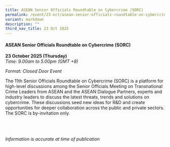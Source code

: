 ```yaml
---
title: ASEAN Senior Officials Roundtable on Cybercrime (SORC)
permalink: /event/23-oct/asean-senior-officials-roundtable-on-cybercrime-sorc/
variant: markdown
description: ""
third_nav_title: 23 Oct 2025
---
```

#### **ASEAN Senior Officials Roundtable on Cybercrime (SORC)**

**23 October 2025 (Thursday)**  
*Time: 9.00am to 5.00pm (GMT +8)*

*Format: Closed Door Event*

The 11th Senior Officials Roundtable on Cybercrime (SORC) is a platform for high-level discussions among the Senior Officials Meeting on Transnational Crime Leaders from ASEAN and the ASEAN Dialogue Partners, experts and industry leaders to discuss the latest threats, trends and solutions on cybercrime. These discussions seed new ideas for R&amp;D and create opportunities for deeper collaboration across the public and private sectors. The SORC is by-invitation only.

<br><br><br>
*Information is accurate at time of publication*